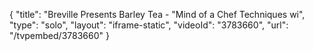 {
    "title": "Breville Presents Barley Tea - \"Mind of a Chef Techniques wi",
    "type": "solo",
    "layout": "iframe-static",
    "videoId": "3783660",
    "url": "\/tvpembed\/3783660"
}